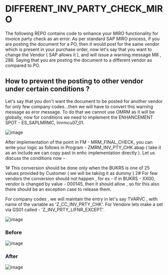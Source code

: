 # DIFFERENT_INV_PARTY_CHECK_MIRO
The following REPO contains code to enhance your MIRO functionality for invoice party check as an error. 
As per standard SAP MIRO process, if you are posting the document for a PO, then it would post for the same vendor which is present in your purchase order, now let's say that 
you want to change the Vendor ( SAP allows it ), and will issue a warning message M8 , 286. Saying that you are posting the document to a different vendor as compared to PO. 

## How to prevent the posting to other vendor under certain conditions ?
Let's say that you don't want the document to be posted for another vendor for only few company codes...then we will have to convert this warning message as eror message. 
To do that we cannot use OMRM as it will be globally, now for conditions we need to implement the ENHANCEMENT SPOT - ES_SAPLMRMC, lmrmcu07_01. 

![image](https://github.com/user-attachments/assets/ff15933c-8685-47af-a183-3ae805c0f210)

After implementation of the point in FM - MRM_FINAL_CHECK, you can write your logic as follows in Program - ZMRM_INV_PTY_CHK.abap 
( take it as an include we can copy past in enhc implementation directly ). Let us discuss the conditions now - 

1# This conversion should be done only when the BUKRS is one of 25 values provided by Customer ( we will be taking it as dummy ) 
2# For few vendors the conversion should not happen , for ex - if in BUKRS - XX00, vendor is changed by value - 000145, then it should allow , so for this also there should be an exception case to release them. 

For company codes , we will maintain the entry in let's say TVARVC , with name of the variable as 'Z_CC_INV_PRTY_CHK'. 
For Vendore lets make a set via GS01 called - 'Z_INV_PRTY_LIFNR_EXCEPT'.

![image](https://github.com/user-attachments/assets/7e64a6f4-d5a8-4b2e-86f0-edbc0f8240c0)


### Before 

![image](https://github.com/user-attachments/assets/7e1091b4-2130-48dd-8893-f57dfbb8b877)


### After 

![image](https://github.com/user-attachments/assets/c0446119-3859-4aaa-a59d-641156956b2c)



